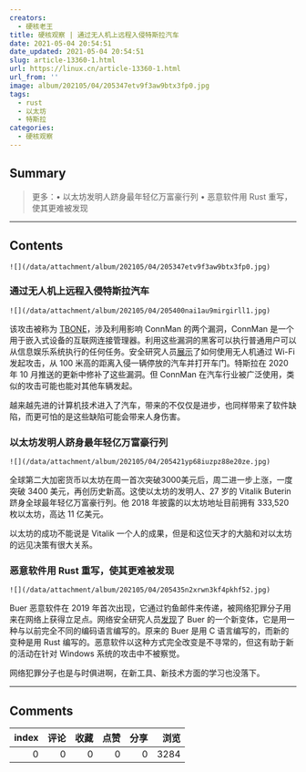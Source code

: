 ```yaml
---
creators:
  - 硬核老王
title: 硬核观察 | 通过无人机上远程入侵特斯拉汽车
date: 2021-05-04 20:54:51
date_updated: 2021-05-04 20:54:51
slug: article-13360-1.html
url: https://linux.cn/article-13360-1.html
url_from: ''
image: album/202105/04/205347etv9f3aw9btx3fp0.jpg
tags:
  - rust
  - 以太坊
  - 特斯拉
categories:
  - 硬核观察
---
```


## Summary

> 更多：• 以太坊发明人跻身最年轻亿万富豪行列 • 恶意软件用 Rust 重写，使其更难被发现

***

<!-- more -->

## Contents

`![](/data/attachment/album/202105/04/205347etv9f3aw9btx3fp0.jpg)`

### 通过无人机上远程入侵特斯拉汽车

`![](/data/attachment/album/202105/04/205400nai1au9mirgirll1.jpg)`

该攻击被称为 [TBONE](https://kunnamon.io/tbone/)，涉及利用影响 ConnMan 的两个漏洞，ConnMan 是一个用于嵌入式设备的互联网连接管理器。利用这些漏洞的黑客可以执行普通用户可以从信息娱乐系统执行的任何任务。安全研究人员[展示](https://www.securityweek.com/tesla-car-hacked-remotely-drone-zero-click-exploit)了如何使用无人机通过 Wi-Fi 发起攻击，从 100 米高的距离入侵一辆停放的汽车并打开车门。特斯拉在 2020 年 10 月推送的更新中修补了这些漏洞。但 ConnMan 在汽车行业被广泛使用，类似的攻击可能也能对其他车辆发起。

越来越先进的计算机技术进入了汽车，带来的不仅仅是进步，也同样带来了软件缺陷，而更可怕的是这些缺陷可能会带来人身伤害。

### 以太坊发明人跻身最年轻亿万富豪行列

`![](/data/attachment/album/202105/04/205421yp68iuzpz88e20ze.jpg)`

全球第二大加密货币以太坊在周一首次突破3000美元后，周二进一步上涨，一度突破 3400 美元，再创历史新高。这使以太坊的发明人、27 岁的 Vitalik Buterin 跻身全球最年轻亿万富豪行列。他 2018 年披露的以太坊地址目前拥有 333,520 枚以太坊，高达 11 亿美元。

以太坊的成功不能说是 Vitalik 一个人的成果，但是和这位天才的大脑和对以太坊的远见决策有很大关系。

### 恶意软件用 Rust 重写，使其更难被发现

`![](/data/attachment/album/202105/04/205435n2xrwn3kf4pkhf52.jpg)`

Buer 恶意软件在 2019 年首次出现，它通过钓鱼邮件来传递，被网络犯罪分子用来在网络上获得立足点。网络安全研究人员[发现](https://www.proofpoint.com/us/blog/threat-insight/new-variant-buer-loader-written-rust)了 Buer 的一个新变体，它是用一种与以前完全不同的编码语言编写的。原来的 Buer 是用 C 语言编写的，而新的变种是用 Rust 编写的。恶意软件以这种方式完全改变是不寻常的，但这有助于新的活动在针对 Windows 系统的攻击中不被察觉。

网络犯罪分子也是与时俱进啊，在新工具、新技术方面的学习也没落下。

***

## Comments


|   index |   评论 |   收藏 |   点赞 |   分享 |   浏览 |
|--------:|-------:|-------:|-------:|-------:|-------:|
|       0 |      0 |      0 |      0 |      0 |   3284 |
